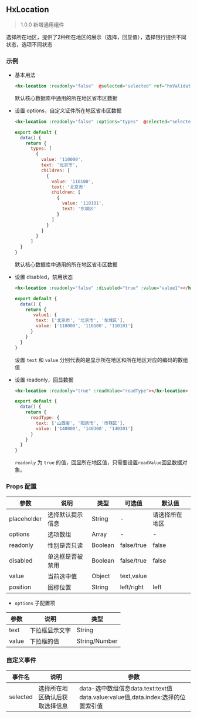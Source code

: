 ## HxLocation

> 1.0.0 新增通用组件

选择所在地区，提供了2种所在地区的展示（选择，回显值），选择银行提供不同状态，选项不同状态

### 示例

- 基本用法

  ```html
  <hx-location :readonly="false"  @selected="selected" ref="hxValidate"></hx-location>
  ```

  默认核心数据库中通用的所在地区省市区数据

- 设置 options，自定义证件所在地区省市区数据

  ```html
  <hx-location :readonly="false" :options="types"  @selected="selected" ref="hxValidate"></hx-location>
  ```
  ```js
  export default {
    data() {
      return {
        types: [
          {
            value: '110000',
            text: '北京市',
            children: [
              {
                value: '110100',
                text: '北京市'
                children: [
                  {
                    value: '110101',
                    text: '东城区'
                  }
                ]
              }
            ]
          }
        ]
    }
  }
  ```

  默认核心数据库中通用的所在地区省市区数据

- 设置 disabled，禁用状态

  ```html
  <hx-location :readonly="false" :disabled="true" :value="value1"></hx-location>
  ```
  ```js
  export default {
    data() {
      return {
         value1: {
          text: ['北京市', '北京市', '东城区'],
          value: ['110000', '110100', '110101']
        }
      }
    }
  }
  ```

  设置 `text` 和 `value` 分别代表的是显示所在地区和所在地区对应的编码的数组值

- 设置 readonly，回显数据

  ```html
  <hx-location :readonly="true" :readValue="readType"></hx-location>
  ```
  ```js
  export default {
    data() {
      return {
        readType: {
          text: ['山西省', '阳泉市', '市辖区'],
          value: ['140000', '140300', '140301']
        }
      }
    }
  }
  ```

  `readonly` 为 `true` 的值，回显所在地区值，只需要设置`readValue`回显数据对象。
  
### Props 配置

| 参数 | 说明 | 类型 | 可选值 | 默认值 |
| - | - | - | - | - |
| placeholder | 选择默认提示信息 | String | - | 请选择所在地区 |
| options | 选项数组 | Array | - | - |
| readonly | 性别是否只读 | Boolean | false/true | false |
| disabled | 单选框是否被禁用 | Boolean | false/true | false |
| value | 当前选中值 | Object | text,value |  |
| position | 图标位置 | String | left/right | left |

* `options` 子配置项

| 参数 | 说明 | 类型 |
| - | - | - |
| text | 下拉框显示文字 | String |
| value | 下拉框的值 | String/Number |

### 自定义事件

| 事件名 | 说明 | 参数 |
| - | - | - |
| selected | 选择所在地区确认后获取选择信息 | data-选中数组信息data.text:text值 data.value:value值,data.index:选择的位置索引值 |